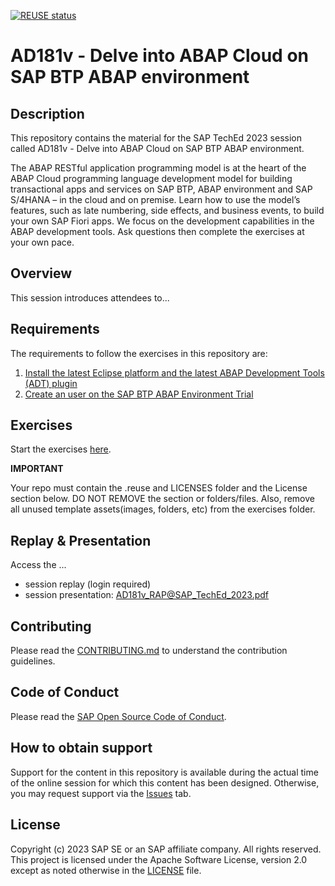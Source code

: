 [![REUSE status](https://api.reuse.software/badge/github.com/SAP-samples/teched2023-AD181v)](https://api.reuse.software/info/github.com/SAP-samples/teched2023-AD181v)

# AD181v - Delve into ABAP Cloud on SAP BTP ABAP environment

## Description

This repository contains the material for the SAP TechEd 2023 session called  AD181v - Delve into ABAP Cloud on SAP BTP ABAP environment.  

The ABAP RESTful application programming model is at the heart of the ABAP Cloud programming language development model for building transactional apps and services on SAP BTP, ABAP environment and SAP S/4HANA – in the cloud and on premise. Learn how to use the model’s features, such as late numbering, side effects, and business events, to build your own SAP Fiori apps. We focus on the development capabilities in the ABAP development tools. Ask questions then complete the exercises at your own pace.

## Overview

This session introduces attendees to...

## Requirements

The requirements to follow the exercises in this repository are:
1. [Install the latest Eclipse platform and the latest ABAP Development Tools (ADT) plugin](https://developers.sap.com/tutorials/abap-install-adt.html)
2. [Create an user on the SAP BTP ABAP Environment Trial](https://developers.sap.com/tutorials/abap-environment-trial-onboarding.html)

## Exercises

Start the exercises [here](https://github.tools.sap/D040081/rap_workshops/blob/master/rap1xx/rap110/README.md#-exercises).

**IMPORTANT**

Your repo must contain the .reuse and LICENSES folder and the License section below. DO NOT REMOVE the section or folders/files. Also, remove all unused template assets(images, folders, etc) from the exercises folder. 

## Replay & Presentation

Access the ...
- session replay (login required)
- session presentation: AD181v_RAP@SAP_TechEd_2023.pdf

## Contributing
Please read the [CONTRIBUTING.md](./CONTRIBUTING.md) to understand the contribution guidelines.

## Code of Conduct
Please read the [SAP Open Source Code of Conduct](https://github.com/SAP-samples/.github/blob/main/CODE_OF_CONDUCT.md).

## How to obtain support

Support for the content in this repository is available during the actual time of the online session for which this content has been designed. Otherwise, you may request support via the [Issues](../../issues) tab.

## License
Copyright (c) 2023 SAP SE or an SAP affiliate company. All rights reserved. This project is licensed under the Apache Software License, version 2.0 except as noted otherwise in the [LICENSE](LICENSES/Apache-2.0.txt) file.
